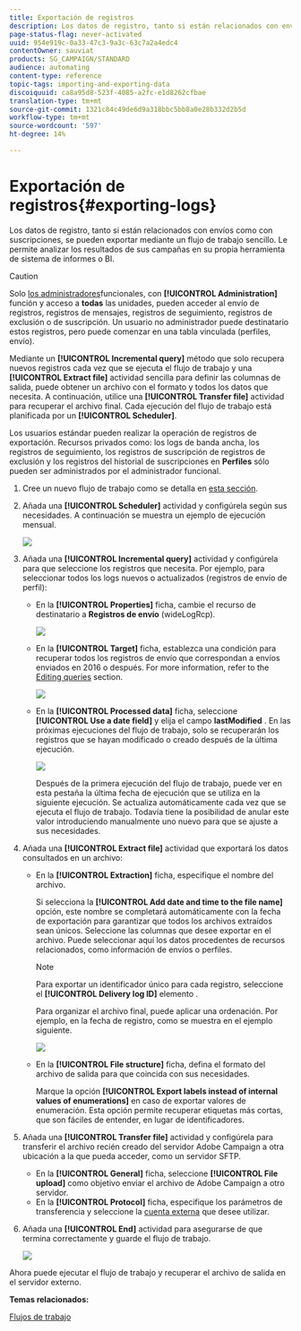 ```yaml
---
title: Exportación de registros
description: Los datos de registro, tanto si están relacionados con envíos como con suscripciones, se pueden exportar mediante un flujo de trabajo sencillo.
page-status-flag: never-activated
uuid: 954e919c-0a33-47c3-9a3c-63c7a2a4edc4
contentOwner: sauviat
products: SG_CAMPAIGN/STANDARD
audience: automating
content-type: reference
topic-tags: importing-and-exporting-data
discoiquuid: ca8a95d8-523f-4085-a2fc-e1d8262cfbae
translation-type: tm+mt
source-git-commit: 1321c84c49de6d9a318bbc5bb8a0e28b332d2b5d
workflow-type: tm+mt
source-wordcount: '597'
ht-degree: 14%

---
```



# Exportación de registros{#exporting-logs}

Los datos de registro, tanto si están relacionados con envíos como con suscripciones, se pueden exportar mediante un flujo de trabajo sencillo. Le permite analizar los resultados de sus campañas en su propia herramienta de sistema de informes o BI.

>[!CAUTION]
>
>Solo [los administradores](../../administration/using/users-management.md#functional-administrators)funcionales, con **[!UICONTROL Administration]** función y acceso a **todas** las unidades, pueden acceder al envío de registros, registros de mensajes, registros de seguimiento, registros de exclusión o de suscripción. Un usuario no administrador puede destinatario estos registros, pero puede comenzar en una tabla vinculada (perfiles, envío).

Mediante un **[!UICONTROL Incremental query]** método que solo recupera nuevos registros cada vez que se ejecuta el flujo de trabajo y una **[!UICONTROL Extract file]** actividad sencilla para definir las columnas de salida, puede obtener un archivo con el formato y todos los datos que necesita. A continuación, utilice una **[!UICONTROL Transfer file]** actividad para recuperar el archivo final. Cada ejecución del flujo de trabajo está planificada por un **[!UICONTROL Scheduler]**.

Los usuarios estándar pueden realizar la operación de registros de exportación. Recursos privados como: los logs de banda ancha, los registros de seguimiento, los registros de suscripción de registros de exclusión y los registros del historial de suscripciones en **Perfiles** sólo pueden ser administrados por el administrador funcional.

1. Cree un nuevo flujo de trabajo como se detalla en [esta sección](../../automating/using/building-a-workflow.md#creating-a-workflow).
1. Añada una **[!UICONTROL Scheduler]** actividad y configúrela según sus necesidades. A continuación se muestra un ejemplo de ejecución mensual.

   ![](assets/export_logs_scheduler.png)

1. Añada una **[!UICONTROL Incremental query]** actividad y configúrela para que seleccione los registros que necesita. Por ejemplo, para seleccionar todos los logs nuevos o actualizados (registros de envío de perfil):

   * En la **[!UICONTROL Properties]** ficha, cambie el recurso de destinatario a **Registros de envío** (wideLogRcp).

      ![](assets/export_logs_query_properties.png)

   * En la **[!UICONTROL Target]** ficha, establezca una condición para recuperar todos los registros de envío que correspondan a envíos enviados en 2016 o después. For more information, refer to the [Editing queries](../../automating/using/editing-queries.md#creating-queries) section.

      ![](assets/export_logs_query_target.png)

   * En la **[!UICONTROL Processed data]** ficha, seleccione **[!UICONTROL Use a date field]** y elija el campo **lastModified** . En las próximas ejecuciones del flujo de trabajo, solo se recuperarán los registros que se hayan modificado o creado después de la última ejecución.

      ![](assets/export_logs_query_processeddata.png)

      Después de la primera ejecución del flujo de trabajo, puede ver en esta pestaña la última fecha de ejecución que se utiliza en la siguiente ejecución. Se actualiza automáticamente cada vez que se ejecuta el flujo de trabajo. Todavía tiene la posibilidad de anular este valor introduciendo manualmente uno nuevo para que se ajuste a sus necesidades.

1. Añada una **[!UICONTROL Extract file]** actividad que exportará los datos consultados en un archivo:

   * En la **[!UICONTROL Extraction]** ficha, especifique el nombre del archivo.

      Si selecciona la **[!UICONTROL Add date and time to the file name]** opción, este nombre se completará automáticamente con la fecha de exportación para garantizar que todos los archivos extraídos sean únicos. Seleccione las columnas que desee exportar en el archivo. Puede seleccionar aquí los datos procedentes de recursos relacionados, como información de envíos o perfiles.

      >[!NOTE]
      >
      >Para exportar un identificador único para cada registro, seleccione el **[!UICONTROL Delivery log ID]** elemento .

      Para organizar el archivo final, puede aplicar una ordenación. Por ejemplo, en la fecha de registro, como se muestra en el ejemplo siguiente.

      ![](assets/export_logs_extractfile_extraction.png)

   * En la **[!UICONTROL File structure]** ficha, defina el formato del archivo de salida para que coincida con sus necesidades.

      Marque la opción **[!UICONTROL Export labels instead of internal values of enumerations]** en caso de exportar valores de enumeración. Esta opción permite recuperar etiquetas más cortas, que son fáciles de entender, en lugar de identificadores.

1. Añada una **[!UICONTROL Transfer file]** actividad y configúrela para transferir el archivo recién creado del servidor Adobe Campaign a otra ubicación a la que pueda acceder, como un servidor SFTP.

   * En la **[!UICONTROL General]** ficha, seleccione **[!UICONTROL File upload]** como objetivo enviar el archivo de Adobe Campaign a otro servidor.
   * En la **[!UICONTROL Protocol]** ficha, especifique los parámetros de transferencia y seleccione la [cuenta externa](../../administration/using/external-accounts.md#creating-an-external-account) que desee utilizar.

1. Añada una **[!UICONTROL End]** actividad para asegurarse de que termina correctamente y guarde el flujo de trabajo.

   ![](assets/export_logs_example_workflow.png)

Ahora puede ejecutar el flujo de trabajo y recuperar el archivo de salida en el servidor externo.

**Temas relacionados:**

[Flujos de trabajo](../../automating/using/get-started-workflows.md)

